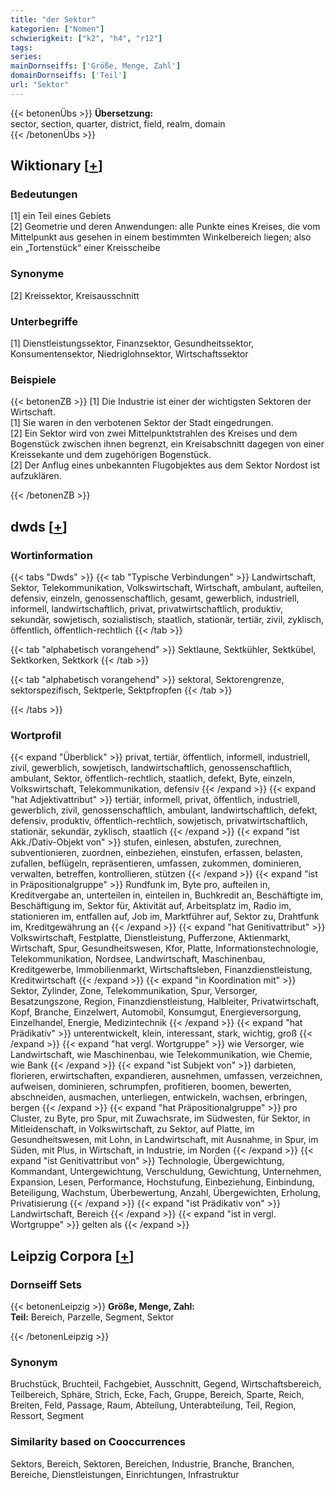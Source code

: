 ```yaml
---
title: "der Sektor"
kategorien: ["Nomen"]
schwierigkeit: ["k2", "h4", "r12"]
tags:
series:
mainDornseiffs: ['Größe, Menge, Zahl']
domainDornseiffs: ['Teil']
url: "Sektor"
---
```


{{< betonenÜbs >}}
**Übersetzung:**  
sector, section, quarter, district, field, realm, domain  
{{< /betonenÜbs >}}

## Wiktionary [[+](https://de.wiktionary.org/wiki/Sektor)]

### Bedeutungen
[1] ein Teil eines Gebiets  
[2] Geometrie und deren Anwendungen: alle Punkte eines Kreises, die vom Mittelpunkt aus gesehen in einem bestimmten Winkelbereich liegen; also ein „Tortenstück“ einer Kreisscheibe  

### Synonyme
[2] Kreissektor, Kreisausschnitt  

### Unterbegriffe
[1] Dienstleistungssektor, Finanzsektor, Gesundheitssektor, Konsumentensektor, Niedriglohnsektor, Wirtschaftssektor  

### Beispiele
{{< betonenZB >}}
[1] Die Industrie ist einer der wichtigsten Sektoren der Wirtschaft.  
[1] Sie waren in den verbotenen Sektor der Stadt eingedrungen.  
[2] Ein Sektor wird von zwei Mittelpunktstrahlen des Kreises und dem Bogenstück zwischen ihnen begrenzt, ein Kreisabschnitt dagegen von einer Kreissekante und dem zugehörigen Bogenstück.  
[2] Der Anflug eines unbekannten Flugobjektes aus dem Sektor Nordost ist aufzuklären.  

{{< /betonenZB >}}


## dwds [[+](https://www.dwds.de/wb/Sektor)]

### Wortinformation
{{< tabs "Dwds" >}}
{{< tab "Typische Verbindungen" >}}
Landwirtschaft, Sektor, Telekommunikation, Volkswirtschaft, Wirtschaft, ambulant, aufteilen, defensiv, einzeln, genossenschaftlich, gesamt, gewerblich, industriell, informell, landwirtschaftlich, privat, privatwirtschaftlich, produktiv, sekundär, sowjetisch, sozialistisch, staatlich, stationär, tertiär, zivil, zyklisch, öffentlich, öffentlich-rechtlich
{{< /tab >}}

{{< tab "alphabetisch vorangehend" >}}
Sektlaune, Sektkühler, Sektkübel, Sektkorken, Sektkork
{{< /tab >}}

{{< tab "alphabetisch vorangehend" >}}
sektoral, Sektorengrenze, sektorspezifisch, Sektperle, Sektpfropfen
{{< /tab >}}

{{< /tabs >}}

### Wortprofil
{{< expand "Überblick" >}} privat, tertiär, öffentlich, informell, industriell, zivil, gewerblich, sowjetisch, landwirtschaftlich, genossenschaftlich, ambulant, Sektor, öffentlich-rechtlich, staatlich, defekt, Byte, einzeln, Volkswirtschaft, Telekommunikation, defensiv {{< /expand >}}
{{< expand "hat Adjektivattribut" >}} tertiär, informell, privat, öffentlich, industriell, gewerblich, zivil, genossenschaftlich, ambulant, landwirtschaftlich, defekt, defensiv, produktiv, öffentlich-rechtlich, sowjetisch, privatwirtschaftlich, stationär, sekundär, zyklisch, staatlich {{< /expand >}}
{{< expand "ist Akk./Dativ-Objekt von" >}} stufen, einlesen, abstufen, zurechnen, subventionieren, zuordnen, einbeziehen, einstufen, erfassen, belasten, zufallen, beflügeln, repräsentieren, umfassen, zukommen, dominieren, verwalten, betreffen, kontrollieren, stützen {{< /expand >}}
{{< expand "ist in Präpositionalgruppe" >}} Rundfunk im, Byte pro, aufteilen in, Kreditvergabe an, unterteilen in, einteilen in, Buchkredit an, Beschäftigte im, Beschäftigung im, Sektor für, Aktivität auf, Arbeitsplatz im, Radio im, stationieren im, entfallen auf, Job im, Marktführer auf, Sektor zu, Drahtfunk im, Kreditgewährung an {{< /expand >}}
{{< expand "hat Genitivattribut" >}} Volkswirtschaft, Festplatte, Dienstleistung, Pufferzone, Aktienmarkt, Wirtschaft, Spur, Gesundheitswesen, Kfor, Platte, Informationstechnologie, Telekommunikation, Nordsee, Landwirtschaft, Maschinenbau, Kreditgewerbe, Immobilienmarkt, Wirtschaftsleben, Finanzdienstleistung, Kreditwirtschaft {{< /expand >}}
{{< expand "in Koordination mit" >}} Sektor, Zylinder, Zone, Telekommunikation, Spur, Versorger, Besatzungszone, Region, Finanzdienstleistung, Halbleiter, Privatwirtschaft, Kopf, Branche, Einzelwert, Automobil, Konsumgut, Energieversorgung, Einzelhandel, Energie, Medizintechnik {{< /expand >}}
{{< expand "hat Prädikativ" >}} unterentwickelt, klein, interessant, stark, wichtig, groß {{< /expand >}}
{{< expand "hat vergl. Wortgruppe" >}} wie Versorger, wie Landwirtschaft, wie Maschinenbau, wie Telekommunikation, wie Chemie, wie Bank {{< /expand >}}
{{< expand "ist Subjekt von" >}} darbieten, florieren, erwirtschaften, expandieren, ausnehmen, umfassen, verzeichnen, aufweisen, dominieren, schrumpfen, profitieren, boomen, bewerten, abschneiden, ausmachen, unterliegen, entwickeln, wachsen, erbringen, bergen {{< /expand >}}
{{< expand "hat Präpositionalgruppe" >}} pro Cluster, zu Byte, pro Spur, mit Zuwachsrate, im Südwesten, für Sektor, in Mitleidenschaft, in Volkswirtschaft, zu Sektor, auf Platte, im Gesundheitswesen, mit Lohn, in Landwirtschaft, mit Ausnahme, in Spur, im Süden, mit Plus, in Wirtschaft, in Industrie, im Norden {{< /expand >}}
{{< expand "ist Genitivattribut von" >}} Technologie, Übergewichtung, Kommandant, Untergewichtung, Verschuldung, Gewichtung, Unternehmen, Expansion, Lesen, Performance, Hochstufung, Einbeziehung, Einbindung, Beteiligung, Wachstum, Überbewertung, Anzahl, Übergewichten, Erholung, Privatisierung {{< /expand >}}
{{< expand "ist Prädikativ von" >}} Landwirtschaft, Bereich {{< /expand >}}
{{< expand "ist in vergl. Wortgruppe" >}} gelten als {{< /expand >}}

## Leipzig Corpora [[+](https://corpora.uni-leipzig.de/en/res?word=Sektor&corpusId=deu_newscrawl-public_2018)]

### Dornseiff Sets
{{< betonenLeipzig >}}
**Größe, Menge, Zahl:**  
**Teil:** Bereich, Parzelle, Segment, Sektor  

{{< /betonenLeipzig >}}

### Synonym
Bruchstück, Bruchteil, Fachgebiet, Ausschnitt, Gegend, Wirtschaftsbereich, Teilbereich, Sphäre, Strich, Ecke, Fach, Gruppe, Bereich, Sparte, Reich, Breiten, Feld, Passage, Raum, Abteilung, Unterabteilung, Teil, Region, Ressort, Segment


### Similarity based on Cooccurrences
Sektors, Bereich, Sektoren, Bereichen, Industrie, Branche, Branchen, Bereiche, Dienstleistungen, Einrichtungen, Infrastruktur

